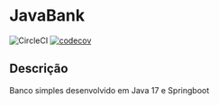 # JavaBank
![CircleCI](https://circleci.com/gh/TadeuBraga/JavaBank/tree/main.svg?style=svg)
[![codecov](https://codecov.io/gh/TadeuBraga/JavaBank/branch/main/graph/badge.svg)](https://codecov.io/gh/TadeuBraga/JavaBank)
## Descrição
Banco simples desenvolvido em Java 17 e Springboot
